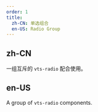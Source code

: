 ```yaml
---
order: 1
title:
  zh-CN: 单选组合
  en-US: Radio Group
---
```


## zh-CN

一组互斥的 `vts-radio` 配合使用。

## en-US

A group of `vts-radio` components.


